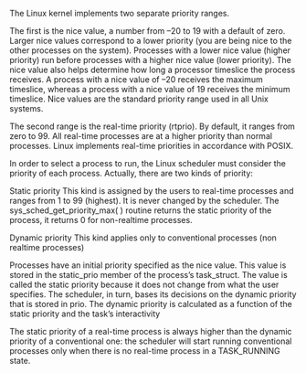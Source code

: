 The Linux kernel implements two separate priority ranges.

The first is the nice value, a number from –20 to 19 with a default of zero. Larger nice values correspond to a lower priority (you are being nice to the other processes on the system). Processes with a lower nice value (higher priority) run before processes with a higher nice value (lower priority). The nice value also helps determine how long a processor timeslice the process receives. A process with a nice value of –20 receives the maximum timeslice, whereas a process with a nice value of 19 receives the minimum timeslice. Nice values are the standard priority range used in all Unix systems.

The second range is the real-time priority (rtprio). By default, it ranges from zero to 99. All real-time processes are at a higher priority than normal processes. Linux implements real-time priorities in accordance with POSIX.

In order to select a process to run, the Linux scheduler must consider the priority of each process. Actually, there are two kinds of priority:

Static priority
This kind is assigned by the users to real-time processes and ranges from 1 to 99 (highest). It is never changed by the scheduler. The sys_sched_get_priority_max( ) routine returns the static priority of the process, it returns 0 for non-realtime processes.

Dynamic priority
This kind applies only to conventional processes (non realtime processes)

Processes have an initial priority specified as the nice value. This value is stored in the static_prio member of the process’s task_struct. The value is called the static priority because it does not change from what the user specifies. The scheduler, in turn, bases its decisions on the dynamic priority that is stored in prio. The dynamic priority is calculated as a function of the static priority and the task’s interactivity

The static priority of a real-time process is always higher than the dynamic priority of a conventional one: the scheduler will start running conventional processes only when there is no real-time process in a TASK_RUNNING state.
